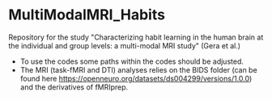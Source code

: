# MultiModalMRI_Habits
Repository for the study "Characterizing habit learning in the human brain at the individual and group levels: a multi-modal MRI study" (Gera et al.)

* To use the codes some paths within the codes should be adjusted.
* The MRI (task-fMRI and DTI) analyses relies on the BIDS folder (can be found here https://openneuro.org/datasets/ds004299/versions/1.0.0) and the derivatives of fMRIprep.
